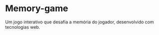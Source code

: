 # Memory-game
Um jogo interativo que desafia a memória do jogador, desenvolvido com tecnologias web.
